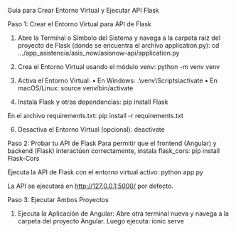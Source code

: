 Guía para Crear Entorno Virtual y Ejecutar API Flask

Paso 1: Crear el Entorno Virtual para API de Flask

1. Abre la Terminal o Símbolo del Sistema y navega a la carpeta raíz del proyecto de Flask (donde se encuentra el archivo application.py):
cd …/app_asistencia/asis_now/asisnow-api/application.py

2. Crea el Entorno Virtual usando el módulo venv:
python -m venv venv

3. Activa el Entorno Virtual:
•	En Windows:
.\venv\Scripts\activate
•	En macOS/Linux:
source venv/bin/activate

4. Instala Flask y otras dependencias:
pip install Flask

En el archivo requirements.txt:
pip install -r requirements.txt

6. Desactiva el Entorno Virtual (opcional):
deactivate

Paso 2: Probar tu API de Flask
Para permitir que el frontend (Angular) y backend (Flask) interactúen correctamente, instala flask_cors:
pip install Flask-Cors

Ejecuta la API de Flask con el entorno virtual activo:
python app.py

La API se ejecutará en http://127.0.0.1:5000/ por defecto.

Paso 3: Ejecutar Ambos Proyectos

1. Ejecuta la Aplicación de Angular:
Abre otra terminal nueva y navega a la carpeta del proyecto Angular. Luego ejecuta:
ionic serve
